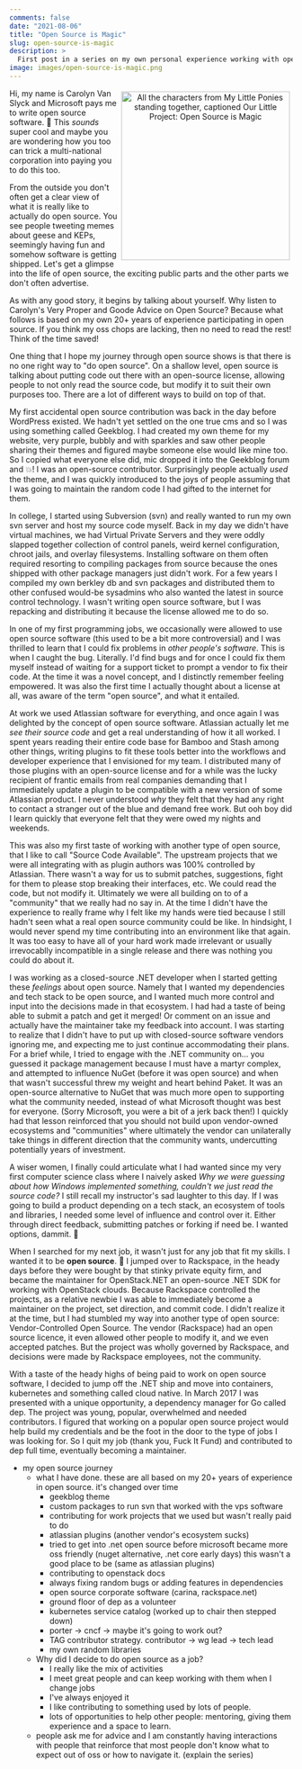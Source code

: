 ```yaml
---
comments: false
date: "2021-08-06"
title: "Open Source is Magic"
slug: open-source-is-magic
description: >
  First post in a series on my own personal experience working with open source software (OSS) and what it is like to work in open source
image: images/open-source-is-magic.png
---
```


<figure style="text-align: center; float: right; margin: 5px">
  <img src="/images/open-source-is-magic.png" width="300px" alt="All the characters from My Little Ponies standing together, captioned Our Little Project: Open Source is Magic" />
</figure>

Hi, my name is Carolyn Van Slyck and Microsoft pays me to write open source software. 👋 This _sounds_ super cool and maybe you are wondering how you too can trick a multi-national corporation into paying you to do this too.

From the outside you don't often get a clear view of what it is really like to actually do open source. You see people tweeting memes about geese and KEPs, seemingly having fun and somehow software is getting shipped. Let's get a glimpse into the life of open source, the exciting public parts and the other parts we don't often advertise.

As with any good story, it begins by talking about yourself. Why listen to Carolyn's Very Proper and Goode Advice on Open Source? Because what follows is based on my own 20+ years of experience participating in open source. If you think my oss chops are lacking, then no need to read the rest! Think of the time saved!

One thing that I hope my journey through open source shows is that there is  no one right way to "do open source". On a shallow level, open source is talking about putting code out there with an open-source license, allowing people to not only read the source code, but modify it to suit their own purposes too. There are a lot of different ways to build on top of that.

My first accidental open source contribution was back in the day before WordPress existed. We hadn't yet settled on the one true cms and so I was using something called Geekblog. I had created my own theme for my website, very purple, bubbly and with sparkles and saw other people sharing their themes and figured maybe someone else would like mine too. So I copied what everyone else did, mic dropped it into the Geekblog forum and 💥! I was an open-source contributor. Surprisingly people actually _used_ the theme, and I was quickly introduced to the joys of people assuming that I was going to maintain the random code I had gifted to the internet for them.

In college, I started using Subversion (svn) and really wanted to run my own svn server and host my source code myself. Back in my day we didn't have virtual machines, we had Virtual Private Servers and they were oddly slapped together collection of control panels, weird kernel configuration, chroot jails, and overlay filesystems. Installing software on them often required resorting to compiling packages from source because the ones shipped with other package managers just didn't work. For a few years I compiled my own berkley db and svn packages and distributed them to other confused would-be sysadmins who also wanted the latest in source control technology. I wasn't writing open source software, but I was repacking and distributing it because the license allowed me to do so.

In one of my first programming jobs, we occasionally were allowed to use open source software (this used to be a bit more controversial) and I was thrilled to learn that I could fix problems in _other people's software_. This is when I caught the bug. Literally. I'd find bugs and for once I could fix them myself instead of waiting for a support ticket to prompt a vendor to fix their code. At the time it was a novel concept, and I distinctly remember feeling empowered. It was also the first time I actually thought about a license at all, was aware of the term "open source", and what it entailed.

At work we used Atlassian software for everything, and once again I was delighted by the concept of open source software. Atlassian actually let me _see their source code_ and get a real understanding of how it all worked. I spent years reading their entire code base for Bamboo and Stash among other things, writing plugins to fit these tools better into the workflows and developer experience that I envisioned for my team. I distributed many of those plugins with an open-source license and for a while was the lucky recipient of frantic emails from real companies demanding that I immediately update a plugin to be compatible with a new version of some Atlassian product. I never understood _why_ they felt that they had any right to contact a stranger out of the blue and demand free work. But ooh boy did I learn quickly that everyone felt that they were owed my nights and weekends.

This was also my first taste of working with another type of open source, that I like to call "Source Code Available". The upstream projects that we were all integrating with as plugin authors was 100% controlled by Atlassian. There wasn't a way for us to submit patches, suggestions, fight for them to please stop breaking their interfaces, etc. We could read the code, but not modify it. Ultimately we were all building on to of a "community" that we really had no say in. At the time I didn't have the experience to really frame why I felt like my hands were tied because I still hadn't seen what a real open source community could be like. In hindsight, I would never spend my time contributing into an environment like that again. It was too easy to have all of your hard work made irrelevant or usually irrevocablly incompatible in a single release and there was nothing you could do about it.

I was working as a closed-source .NET developer when I started getting these _feelings_ about open source. Namely that I wanted my dependencies and tech stack to be open source, and I wanted much more control and input into the decisions made in that ecosystem. I had had a taste of being able to submit a patch and get it merged! Or comment on an issue and actually have the maintainer take my feedback into account. I was starting to realize that I didn't have to put up with closed-source software vendors ignoring me, and expecting me to just continue accommodating their plans. For a brief while, I tried to engage with the .NET community on... you guessed it package management because I must have a martyr complex, and attempted to influence NuGet (before it was open source) and when that wasn't successful threw my weight and heart behind Paket. It was an open-source alternative to NuGet that was much more open to supporting what the community needed, instead of what Microsoft thought was best for everyone. (Sorry Microsoft, you were a bit of a jerk back then!) I quickly had that lesson reinforced that you should not build upon vendor-owned ecosystems and "communities" where ultimately the vendor can unilaterally take things in different direction that the community wants, undercutting potentially years of investment.

A wiser women, I finally could articulate what I had wanted since my very first computer science class where I naively asked _Why we were guessing about how Windows implemented something, couldn't we just read the source code?_ I still recall my instructor's sad laughter to this day. If I was going to build a product depending on a tech stack, an ecosystem of tools and libraries, I needed some level of influence and control over it. Either through direct feedback, submitting patches or forking if need be. I wanted options, dammit. 💪

When I searched for my next job, it wasn't just for any job that fit my skills. I wanted it to be **open source**. 🌈 I jumped over to Rackspace, in the heady days before they were bought by that stinky private equity firm, and became the maintainer for OpenStack.NET an open-source .NET SDK for working with OpenStack clouds. Because Rackspace controlled the projects, as a relative newbie I was able to immediately become a maintainer on the project, set direction, and commit code. I didn't realize it at the time, but I had stumbled my way into another type of open source: Vendor-Controlled Open Source. The vendor (Rackspace) had an open source licence, it even allowed other people to modify it, and we even accepted patches. But the project was wholly governed by Rackspace, and decisions were made by Rackspace employees, not the community.

With a taste of the heady highs of being paid to work on open source software, I decided to jump off the .NET ship and move into containers, kubernetes and something called cloud native. In March 2017 I was presented with a unique opportunity, a dependency manager for Go called dep. The project was young, popular, overwhelmed and needed contributors. I figured that working on a popular open source project would help build my credentials and be the foot in the door to the type of jobs I was looking for. So I quit my job (thank you, Fuck It Fund) and contributed to dep full time, eventually becoming a maintainer.

* my open source journey
    * what I have done. these are all based on my 20+ years of experience in open source. it's changed over time
        * geekblog theme
        * custom packages to run svn that worked with the vps software
        * contributing for work projects that we used but wasn't really paid to do
        * atlassian plugins (another vendor's ecosystem sucks)
        * tried to get into .net open source before microsoft became more oss friendly (nuget alternative, .net core early days) this wasn't a good place to be (same as atlassian plugins)
        * contributing to openstack docs
        * always fixing random bugs or adding features in dependencies
        * open source corporate software (carina, rackspace.net)
        * ground floor of dep as a volunteer
        * kubernetes service catalog (worked up to chair then stepped down)
        * porter -> cncf -> maybe it's going to work out?
        * TAG contributor strategy. contributor -> wg lead -> tech lead
        * my own random libraries
    * Why did I decide to do open source as a job?
        * I really like the mix of activities
        * I meet great people and can keep working with them when I change jobs
        * I've always enjoyed it
        * I like contributing to something used by lots of people.
        * lots of opportunities to help other people: mentoring, giving them experience and a space to learn.
    * people ask me for advice and I am constantly having interactions with people that reinforce that most people don't know what to expect out of oss or how to navigate it. (explain the series)